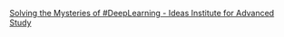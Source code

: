 [Solving the Mysteries of #DeepLearning - Ideas   Institute for Advanced Study ](https://qi.tc/qi/110060)